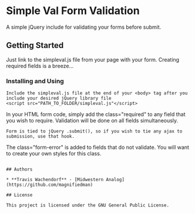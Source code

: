 # Simple Val Form Validation

A simple jQuery include for validating your forms before submit.

## Getting Started

Just link to the simpleval.js file from your page with your form. Creating required fields is a breeze...

### Installing and Using

```
Include the simpleval.js file at the end of your <body> tag after you include your desired jQuery library file
<script src="PATH_TO_FOLDER/simpleval.js"</script>
```
In your HTML form code, simply add the class="required" to any field that you wish to require. Validation will be done on all fields simultaneously.
```
Form is tied to jQuery .submit(), so if you wish to tie any ajax to submission, use that hook.
```

The class="form-error" is added to fields that do not validate. You will want to create your own styles for this class.
```

## Authors

* **Travis Wachendorf** - [Midwestern Analog](https://github.com/magnifiedman)

## License

This project is licensed under the GNU General Public License.

